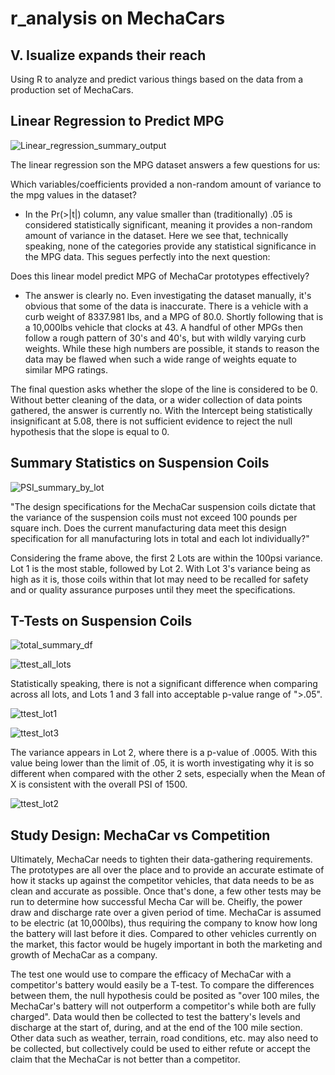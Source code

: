 # r_analysis on MechaCars
## V. Isualize expands their reach 

Using R to analyze and predict various things based on the data from a production set of MechaCars.

## Linear Regression to Predict MPG

![Linear_regression_summary_output](https://user-images.githubusercontent.com/116296092/221440015-99e9751e-ff26-4b76-9c22-f38f7e5c7fb8.jpg)

The linear regression son the MPG dataset answers a few questions for us:

Which variables/coefficients provided a non-random amount of variance to the mpg values in the dataset?
- In the Pr(>|t|) column, any value smaller than (traditionally) .05 is considered statistically significant, meaning it provides a non-random amount of variance in the dataset. Here we see that, technically speaking, none of the categories provide any statistical significance in the MPG data. This segues perfectly into the next question:

Does this linear model predict MPG of MechaCar prototypes effectively?
- The answer is clearly no. Even investigating the dataset manually, it's obvious that some of the data is inaccurate. There is a vehicle with a curb weight of 8337.981 lbs, and a MPG of 80.0. Shortly following that is a 10,000lbs vehicle that clocks at 43. A handful of other MPGs then follow a rough pattern of 30's and 40's, but with wildly varying curb weights. While these high numbers are possible, it stands to reason the data may be flawed when such a wide range of weights equate to similar MPG ratings.

The final question asks whether the slope of the line is considered to be 0. Without better cleaning of the data, or a wider collection of data points gathered, the answer is currently no. With the Intercept being statistically insignificant at 5.08, there is not sufficient evidence to reject the null hypothesis that the slope is equal to 0.

## Summary Statistics on Suspension Coils

![PSI_summary_by_lot](https://user-images.githubusercontent.com/116296092/221440035-7092406e-787a-41b4-93bd-57260aaa914d.jpg)

"The design specifications for the MechaCar suspension coils dictate that the variance of the suspension coils must not exceed 100 pounds per square inch. Does the current manufacturing data meet this design specification for all manufacturing lots in total and each lot individually?"

Considering the frame above, the first 2 Lots are within the 100psi variance. Lot 1 is the most stable, followed by Lot 2. With Lot 3's variance being as high as it is, those coils within that lot may need to be recalled for safety and or quality assurance purposes until they meet the specifications.

## T-Tests on Suspension Coils

![total_summary_df](https://user-images.githubusercontent.com/116296092/221440082-ac5d49e7-1872-458c-ba3f-349461432fc2.jpg)

![ttest_all_lots](https://user-images.githubusercontent.com/116296092/221440061-9a98948f-a197-4ca8-83cc-8bc0d1d03238.jpg)

Statistically speaking, there is not a significant difference when comparing across all lots, and Lots 1 and 3 fall into acceptable p-value range of ">.05".

![ttest_lot1](https://user-images.githubusercontent.com/116296092/221440099-b95d8dcf-18fd-4602-ad35-9d22049a85f4.jpg)

![ttest_lot3](https://user-images.githubusercontent.com/116296092/221440112-7a2757eb-cf24-422b-817e-10952ed0bf9d.jpg)

The variance appears in Lot 2, where there is a p-value of .0005. With this value being lower than the limit of .05, it is worth investigating why it is so different when compared with the other 2 sets, especially when the Mean of X is consistent with the overall PSI of 1500.

![ttest_lot2](https://user-images.githubusercontent.com/116296092/221440117-ab931975-2f36-4ccd-8d0f-1d8c27c18ede.jpg)

## Study Design: MechaCar vs Competition

Ultimately, MechaCar needs to tighten their data-gathering requirements. The prototypes are all over the place and to provide an accurate estimate of how it stacks up against the competitor vehicles, that data needs to be as clean and accurate as possible. Once that's done, a few other tests may be run to determine how successful Mecha Car will be. Cheifly, the power draw and discharge rate over a given period of time. MechaCar is assumed to be electric (at 10,000lbs), thus requiring the company to know how long the battery will last before it dies. Compared to other vehicles currently on the market, this factor would be hugely important in both the marketing and growth of MechaCar as a company.

The test one would use to compare the efficacy of MechaCar with a competitor's battery would easily be a T-test. To compare the differences between them, the null hypothesis could be posited as "over 100 miles, the MechaCar's battery will not outperform a competitor's while both are fully charged". Data would then be collected to test the battery's levels and discharge at the start of, during, and at the end of the 100 mile section. Other data such as weather, terrain, road conditions, etc. may also need to be collected, but collectively could be used to either refute or accept the claim that the MechaCar is not better than a competitor.
